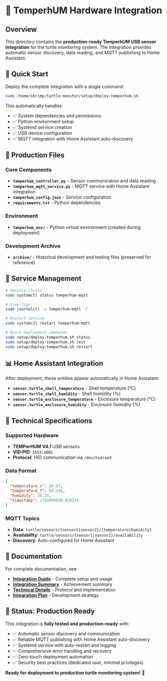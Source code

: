 # 🐢 TemperhUM Hardware Integration

## Overview

This directory contains the **production-ready TemperhUM USB sensor integration** for the turtle monitoring system. The integration provides automatic sensor discovery, data reading, and MQTT publishing to Home Assistant.

## 🚀 Quick Start

Deploy the complete integration with a single command:

```bash
sudo /home/shrimp/turtle-monitor/setup/deploy-temperhum.sh
```

This automatically handles:
- ✅ System dependencies and permissions
- ✅ Python environment setup
- ✅ Systemd service creation
- ✅ USB device configuration
- ✅ MQTT integration with Home Assistant auto-discovery

## 📁 Production Files

### Core Components
- **`temperhum_controller.py`** - Sensor communication and data reading
- **`temperhum_mqtt_service.py`** - MQTT service with Home Assistant integration
- **`temperhum_config.json`** - Service configuration
- **`requirements.txt`** - Python dependencies

### Environment
- **`temperhum_env/`** - Python virtual environment (created during deployment)

### Development Archive
- **`archive/`** - Historical development and testing files (preserved for reference)

## 🔧 Service Management

```bash
# Service status
sudo systemctl status temperhum-mqtt

# View logs
sudo journalctl -u temperhum-mqtt -f

# Restart service
sudo systemctl restart temperhum-mqtt

# Quick deployment commands
sudo setup/deploy-temperhum.sh status
sudo setup/deploy-temperhum.sh test
sudo setup/deploy-temperhum.sh restart
```

## 📊 Home Assistant Integration

After deployment, these entities appear automatically in Home Assistant:

- **`sensor.turtle_shell_temperature`** - Shell temperature (°C)
- **`sensor.turtle_shell_humidity`** - Shell humidity (%)
- **`sensor.turtle_enclosure_temperature`** - Enclosure temperature (°C) 
- **`sensor.turtle_enclosure_humidity`** - Enclosure humidity (%)

## 🎯 Technical Specifications

### Supported Hardware
- **TEMPerHUM V4.1** USB sensors
- **VID:PID**: `3553:a001`
- **Protocol**: HID communication via `/dev/hidrawX`

### Data Format
```json
{
  "temperature_c": 28.97,
  "temperature_f": 84.146,
  "humidity": 36.25,
  "timestamp": 1755899839.638234
}
```

### MQTT Topics
- **Data**: `turtle/sensors/{sensor1|sensor2}/{temperature|humidity}`
- **Availability**: `turtle/sensors/{sensor1|sensor2}/availability`
- **Discovery**: Auto-configured for Home Assistant

## 📖 Documentation

For complete documentation, see:
- **[Integration Guide](../docs/TEMPERHUM_INTEGRATION.md)** - Complete setup and usage
- **[Integration Summary](../docs/INTEGRATION_COMPLETE.md)** - Achievement summary
- **[Technical Details](../docs/VICTORY_DOCUMENTATION.md)** - Protocol and implementation
- **[Integration Plan](../docs/HOME_ASSISTANT_INTEGRATION_PLAN.md)** - Development strategy

## 🎉 Status: Production Ready

This integration is **fully tested and production-ready** with:
- ✅ Automatic sensor discovery and communication
- ✅ Reliable MQTT publishing with Home Assistant auto-discovery
- ✅ Systemd service with auto-restart and logging
- ✅ Comprehensive error handling and recovery
- ✅ Zero-touch deployment automation
- ✅ Security best practices (dedicated user, minimal privileges)

**Ready for deployment to production turtle monitoring system!** 🐢